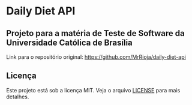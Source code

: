 # Daily Diet API

## Projeto para a matéria de Teste de Software da Universidade Católica de Brasília

Link para o repositório original: https://github.com/MrRioja/daily-diet-api



## Licença

Este projeto está sob a licença MIT. Veja o arquivo [LICENSE](LICENSE) para mais detalhes.
